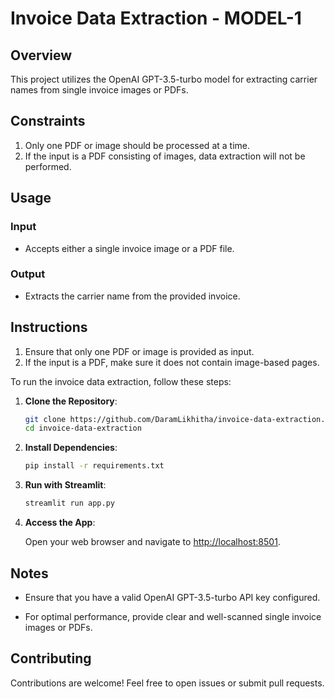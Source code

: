 # Invoice Data Extraction - MODEL-1

## Overview

This project utilizes the OpenAI GPT-3.5-turbo model for extracting carrier names from single invoice images or PDFs.

## Constraints

1. Only one PDF or image should be processed at a time.
2. If the input is a PDF consisting of images, data extraction will not be performed.

## Usage

### Input

- Accepts either a single invoice image or a PDF file.

### Output

- Extracts the carrier name from the provided invoice.

## Instructions

1. Ensure that only one PDF or image is provided as input.
2. If the input is a PDF, make sure it does not contain image-based pages.

To run the invoice data extraction, follow these steps:

1. **Clone the Repository**:

    ```bash
    git clone https://github.com/DaramLikhitha/invoice-data-extraction.git
    cd invoice-data-extraction
    ```

2. **Install Dependencies**:

    ```bash
    pip install -r requirements.txt
    ```

3. **Run with Streamlit**:

    ```bash
    streamlit run app.py
    ```

4. **Access the App**:

   Open your web browser and navigate to [http://localhost:8501](http://localhost:8501).

## Notes

- Ensure that you have a valid OpenAI GPT-3.5-turbo API key configured.

- For optimal performance, provide clear and well-scanned single invoice images or PDFs.

## Contributing

Contributions are welcome! Feel free to open issues or submit pull requests.

